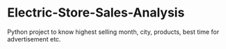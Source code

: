 # Electric-Store-Sales-Analysis
Python project to know highest selling month, city, products, best time for advertisement etc.
